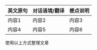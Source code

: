 | 英文原句 | 对话语境/翻译 | 梗点说明 |
|---------|-------------|---------|
| 内容1    | 内容2        | 内容3    |
| 内容4    | 内容5        | 内容6    | 
使用以上方式整理文章
